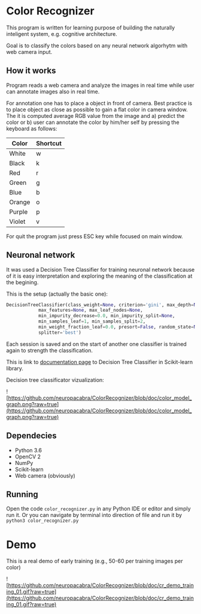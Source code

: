 # Color Recognizer

This program is written for learning purpose of
building the naturally inteligent system, e.g.
cognitive architecture.

Goal is to classify the colors based on any neural network
algorhytm with web camera input.

## How it works

Program reads a web camera and analyze the images in real
time while user can annotate images also in real time.

For annotation one has to place a object in front of camera.
Best practice is to place object as close as possible to gain
a flat color in camera window. The it is computed average RGB
value from the image and a) predict the color or b) user can
annotate the color by him/her self by pressing the keyboard as follows:


| Color | Shortcut |
|-------|----------|
| White | w        |
| Black | k        |
| Red   | r        |
| Green | g        |
| Blue  | b        |
| Orange | o       |
| Purple | p       |
| Violet | v       |


For quit the program just press ESC key while focused on main
window.

## Neuronal network

It was used a Decision Tree Classifier for training neuronal
network because of it is easy interpretation and exploring
the meaning of the classification at the begining.

This is the setup (actually the basic one):
```python
DecisionTreeClassifier(class_weight=None, criterion='gini', max_depth=None,
            max_features=None, max_leaf_nodes=None,
            min_impurity_decrease=0.0, min_impurity_split=None,
            min_samples_leaf=1, min_samples_split=2,
            min_weight_fraction_leaf=0.0, presort=False, random_state=None,
            splitter='best')
```

Each session is saved and on the start of another one classifier
is trained again to strength the classification.

This is link to [documentation page](http://scikit-learn.org/stable/modules/tree.html) to Decision Tree Classifier in Scikit-learn library.

Decision tree classificator vizualization:


![https://github.com/neuropacabra/ColorRecognizer/blob/doc/color_model_graph.png?raw=true](https://github.com/neuropacabra/ColorRecognizer/blob/doc/color_model_graph.png?raw=true)


## Dependecies

- Python 3.6
- OpenCV 2
- NumPy
- Scikit-learn
- Web camera (obviously)

## Running

Open the code ```color_recognizer.py``` in any Python IDE
or editor and simply run it. Or you can navigate by terminal
into direction of file and run it by ```python3 color_recognizer.py```

# Demo

This is a real demo of early training (e.g., 50-60 per training images per color)


![https://github.com/neuropacabra/ColorRecognizer/blob/doc/cr_demo_training_01.gif?raw=true](https://github.com/neuropacabra/ColorRecognizer/blob/doc/cr_demo_training_01.gif?raw=true)

